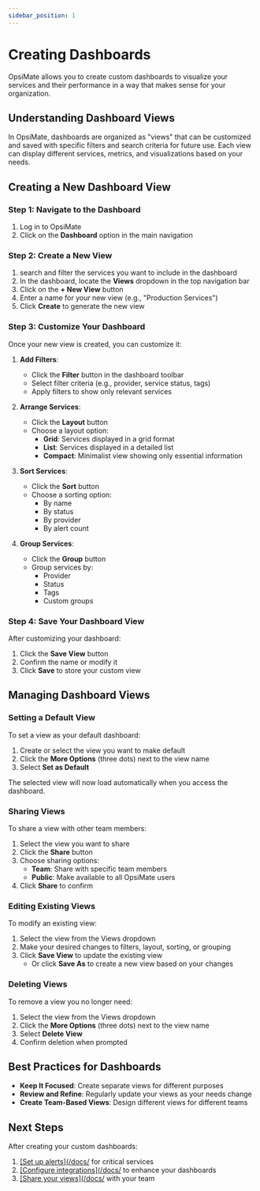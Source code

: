 ```yaml
---
sidebar_position: 1
---
```


# Creating Dashboards

OpsiMate allows you to create custom dashboards to visualize your services and their performance in a way that makes sense for your organization.

## Understanding Dashboard Views

In OpsiMate, dashboards are organized as "views" that can be customized and saved with specific filters and search criteria for future use. Each view can display different services, metrics, and visualizations based on your needs.

## Creating a New Dashboard View

### Step 1: Navigate to the Dashboard

1. Log in to OpsiMate
2. Click on the **Dashboard** option in the main navigation

### Step 2: Create a New View

1. search and filter the services you want to include in the dashboard
2. In the dashboard, locate the **Views** dropdown in the top navigation bar
3. Click on the **+ New View** button
4. Enter a name for your new view (e.g., "Production Services")
5. Click **Create** to generate the new view

<!-- Image placeholder: Creating a new dashboard view -->

### Step 3: Customize Your Dashboard

Once your new view is created, you can customize it:

1. **Add Filters**:
   - Click the **Filter** button in the dashboard toolbar
   - Select filter criteria (e.g., provider, service status, tags)
   - Apply filters to show only relevant services

2. **Arrange Services**:
   - Click the **Layout** button
   - Choose a layout option:
     - **Grid**: Services displayed in a grid format
     - **List**: Services displayed in a detailed list
     - **Compact**: Minimalist view showing only essential information

3. **Sort Services**:
   - Click the **Sort** button
   - Choose a sorting option:
     - By name
     - By status
     - By provider
     - By alert count

4. **Group Services**:
   - Click the **Group** button
   - Group services by:
     - Provider
     - Status
     - Tags
     - Custom groups

<!-- Image placeholder: Dashboard customization options -->

### Step 4: Save Your Dashboard View

After customizing your dashboard:

1. Click the **Save View** button
2. Confirm the name or modify it
3. Click **Save** to store your custom view

## Managing Dashboard Views

### Setting a Default View

To set a view as your default dashboard:

1. Create or select the view you want to make default
2. Click the **More Options** (three dots) next to the view name
3. Select **Set as Default**

The selected view will now load automatically when you access the dashboard.

### Sharing Views

To share a view with other team members:

1. Select the view you want to share
2. Click the **Share** button
3. Choose sharing options:
   - **Team**: Share with specific team members
   - **Public**: Make available to all OpsiMate users
4. Click **Share** to confirm

### Editing Existing Views

To modify an existing view:

1. Select the view from the Views dropdown
2. Make your desired changes to filters, layout, sorting, or grouping
3. Click **Save View** to update the existing view
   - Or click **Save As** to create a new view based on your changes

### Deleting Views

To remove a view you no longer need:

1. Select the view from the Views dropdown
2. Click the **More Options** (three dots) next to the view name
3. Select **Delete View**
4. Confirm deletion when prompted

## Best Practices for Dashboards

- **Keep It Focused**: Create separate views for different purposes
- **Review and Refine**: Regularly update your views as your needs change
- **Create Team-Based Views**: Design different views for different teams

## Next Steps

After creating your custom dashboards:

1. [[Set up alerts](/docs/](/monitoring/setting-up-alerts) for critical services
2. [[Configure integrations](/docs/](/integrations/overview) to enhance your dashboards
3. [[Share your views](/docs/](/dashboards/sharing-dashboards) with your team
